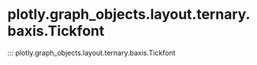 # plotly.graph_objects.layout.ternary.baxis.Tickfont

::: plotly.graph_objects.layout.ternary.baxis.Tickfont
